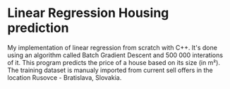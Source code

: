# Linear Regression Housing prediction
My implementation of linear regression from scratch with C++. It's done using an algorithm called Batch Gradient Descent and 500 000 interations of it. This program predicts the price of a house based on its size (in m²). The training dataset is manualy imported from current sell offers in the location Rusovce - Bratislava, Slovakia.

